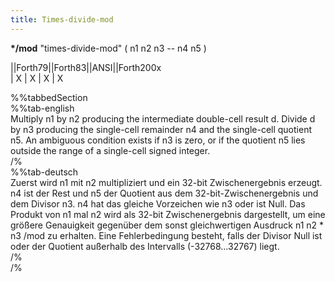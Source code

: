 ```yaml
---
title: Times-divide-mod
---
```

__*/mod__ "times-divide-mod" ( n1 n2 n3 -- n4 n5 )  
  
  
  
||Forth79||Forth83||ANSI||Forth200x  
|    X    |   X    |  X  |    X  
  
  
  
%%tabbedSection  
%%tab-english  
Multiply n1 by n2 producing the intermediate double-cell result d. Divide d by n3 producing the single-cell remainder n4 and the single-cell quotient n5. An ambiguous condition exists if n3 is zero, or if the quotient n5 lies outside the range of a single-cell signed integer.  
/%  
%%tab-deutsch  
Zuerst wird n1 mit n2 multipliziert und ein 32-bit Zwischenergebnis er­zeugt. n4 ist der Rest und n5 der Quotient aus dem 32-bit-Zwischener­gebnis und dem Divisor n3. n4 hat das gleiche Vorzeichen wie n3 oder ist Null. Das Produkt von n1 mal n2 wird als 32-bit Zwischenergebnis dargestellt, um eine größere Genauigkeit gegenüber dem sonst gleichwer­tigen Ausdruck n1 n2 * n3 /mod zu erhalten. Eine Fehlerbedingung be­steht, falls der Divisor Null ist oder der Quotient außerhalb des Inter­valls (-32768...32767) liegt.  
/%  
/%  
  

